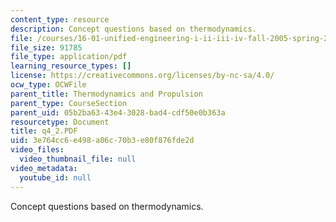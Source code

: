 ```yaml
---
content_type: resource
description: Concept questions based on thermodynamics.
file: /courses/16-01-unified-engineering-i-ii-iii-iv-fall-2005-spring-2006/3e764cc6e498a06c70b3e80f876fde2d_q4_2.PDF
file_size: 91785
file_type: application/pdf
learning_resource_types: []
license: https://creativecommons.org/licenses/by-nc-sa/4.0/
ocw_type: OCWFile
parent_title: Thermodynamics and Propulsion
parent_type: CourseSection
parent_uid: 05b2ba63-43e4-3028-bad4-cdf50e0b363a
resourcetype: Document
title: q4_2.PDF
uid: 3e764cc6-e498-a06c-70b3-e80f876fde2d
video_files:
  video_thumbnail_file: null
video_metadata:
  youtube_id: null
---
```

Concept questions based on thermodynamics.